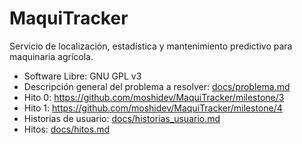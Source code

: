 # MaquiTracker
Servicio de localización, estadística y mantenimiento predictivo para maquinaria agrícola.

* Software Libre: GNU GPL v3
* Descripción general del problema a resolver: [docs/problema.md](docs/problema.md)
* Hito 0: https://github.com/moshidev/MaquiTracker/milestone/3
* Hito 1: https://github.com/moshidev/MaquiTracker/milestone/4
* Historias de usuario: [docs/historias_usuario.md](docs/historias_usuario.md)
* Hitos: [docs/hitos.md](docs/hitos.md)
